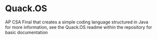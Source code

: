 # Quack.OS
AP CSA Final that creates a simple coding language structured in Java              
for more information, see the Quack.OS readme within the repository for basic documentation

